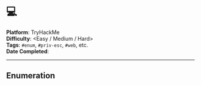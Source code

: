 # <Room Name> 💻

**Platform**: TryHackMe  
**Difficulty**: <Easy / Medium / Hard>  
**Tags**: `#enum`, `#priv-esc`, `#web`, etc.  
**Date Completed**: <Month Year>

---

## Enumeration
